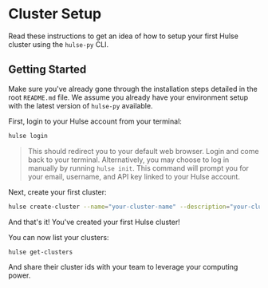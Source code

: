 # Cluster Setup

Read these instructions to get an idea of how to setup your first Hulse cluster using the `hulse-py` CLI.

## Getting Started

Make sure you've already gone through the installation steps detailed in the root `README.md` file. We assume you already have your environment setup with the latest version of `hulse-py` available.

First, login to your Hulse account from your terminal:
```bash
hulse login
```
> This should redirect you to your default web browser. Login and come back to your terminal. Alternatively, you may choose to log in manually by running `hulse init`. This command will prompt you for your email, username, and API key linked to your Hulse account.

Next, create your first cluster:
```bash
hulse create-cluster --name="your-cluster-name" --description="your-cluster-description"
```

And that's it! You've created your first Hulse cluster! 

You can now list your clusters:
```bash
hulse get-clusters
```

And share their cluster ids with your team to leverage your computing power.